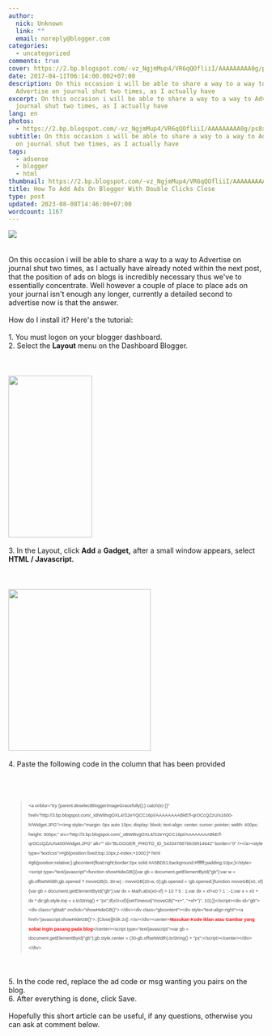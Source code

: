 ```yaml
---
author:
  nick: Unknown
  link: ""
  email: noreply@blogger.com
categories:
  - uncategorized
comments: true
cover: https://2.bp.blogspot.com/-vz_NgjmMup4/VR6qQOfliiI/AAAAAAAAA0g/ps8xLzLvGwM/s1600/advertise-here.jpg
date: 2017-04-11T06:14:00.002+07:00
description: On this occasion i will be able to share a way to a way to
  Advertise on journal shut two times, as I actually have
excerpt: On this occasion i will be able to share a way to a way to Advertise on
  journal shut two times, as I actually have
lang: en
photos:
  - https://2.bp.blogspot.com/-vz_NgjmMup4/VR6qQOfliiI/AAAAAAAAA0g/ps8xLzLvGwM/s1600/advertise-here.jpg
subtitle: On this occasion i will be able to share a way to a way to Advertise
  on journal shut two times, as I actually have
tags:
  - adsense
  - blogger
  - html
thumbnail: https://2.bp.blogspot.com/-vz_NgjmMup4/VR6qQOfliiI/AAAAAAAAA0g/ps8xLzLvGwM/s1600/advertise-here.jpg
title: How To Add Ads On Blogger With Double Clicks Close
type: post
updated: 2023-08-08T14:46:00+07:00
wordcount: 1167
---
```


<div dir="ltr" style="text-align: left;" trbidi="on"><div><a href="http://2.bp.blogspot.com/-vz_NgjmMup4/VR6qQOfliiI/AAAAAAAAA0g/ps8xLzLvGwM/s1600/advertise-here.jpg" rel="noopener noreferer nofollow">        <img border="0" src="https://2.bp.blogspot.com/-vz_NgjmMup4/VR6qQOfliiI/AAAAAAAAA0g/ps8xLzLvGwM/s1600/advertise-here.jpg">    </a></div><br>    <br>    On this occasion i will be able to share a way to a way to Advertise on journal shut two times, as I actually have already noted within the next post, that the position of ads on blogs is incredibly necessary thus we've to essentially concentrate. Well however a couple of place to place ads on your journal isn't enough any longer, currently a detailed second to advertise now is that the answer.    <br>    <br>    How do I install it? Here's the tutorial:     <br>    <br>    1. You must logon on your blogger dashboard.<br>    2. Select the <strong>Layout</strong> menu on the Dashboard Blogger.     <br>    <br>    <br><br><div><a href="http://3.bp.blogspot.com/-lHThciC_Fgg/VR6n3Vrq69I/AAAAAAAAA0M/KzJa9ojkXKA/s1600/Screenshot_20.png" rel="noopener noreferer nofollow">        <img border="0" height="320" src="https://3.bp.blogspot.com/-lHThciC_Fgg/VR6n3Vrq69I/AAAAAAAAA0M/KzJa9ojkXKA/s1600/Screenshot_20.png" width="165">    </a></div><br>    3. In the Layout, click <strong>Add</strong> a <strong>Gadget,</strong>    after a small window appears, select <strong>HTML / Javascript.</strong>    <br>    <br>    <br><br><div><a href="http://1.bp.blogspot.com/-js9iB1wnRUc/VR6n4gZQ9QI/AAAAAAAAA0Y/8mwjOU-c2ME/s1600/Screenshot_21.png" rel="noopener noreferer nofollow">        <img border="0" height="320" src="https://1.bp.blogspot.com/-js9iB1wnRUc/VR6n4gZQ9QI/AAAAAAAAA0Y/8mwjOU-c2ME/s1600/Screenshot_21.png" width="281">    </a></div><br>    4. Paste the following code in the column that has been provided     <br>    <br>    <br><br><blockquote><span style="background-color: white; color: #555555; font-family: Arial, Helvetica, sans-serif; font-size: xx-small; line-height: 19.2000007629395px;"><span style="color: #444444; line-height: 18.7199993133545px;">&lt;a onblur="try {parent.</span></span><span style="background-color: white; color: #555555; font-family: Arial, Helvetica, sans-serif; font-size: xx-small; line-height: 19.2000007629395px;"><span style="color: #444444; line-height: 18.7199993133545px;">deselectBloggerImageGracefully();} catch(e) {}" href="http://3.bp.blogspot.com/_xBW8tvgOXL4/S2eYQCC16pI/AAAAAAAABkE/f-qrOCcQZzU/s1600-h/Widget.JPG"&gt;&lt;img style="margin: 0px auto 10px; display: block; text-align: center; cursor: pointer; width: 400px; height: 300px;" src="http://3.bp.blogspot.com/_xBW8tvgOXL4/S2eYQCC16pI/AAAAAAAABkE/f-qrOCcQZzU/s400/Widget.JPG" alt="" id="BLOGGER_PHOTO_ID_5433478876639914642" border="0" /&gt;&lt;/a&gt;</span></span><span style="background-color: white; color: #555555; font-family: Arial, Helvetica, sans-serif; font-size: xx-small; line-height: 19.2000007629395px;"><span style="color: #444444; line-height: 18.7199993133545px;">&lt;style type="text/css"&gt;</span></span><span style="background-color: white; color: #555555; font-family: Arial, Helvetica, sans-serif; font-size: xx-small; line-height: 19.2000007629395px;"><span style="color: #444444; line-height: 18.7199993133545px;">#gb{</span></span><span style="background-color: white; color: #555555; font-family: Arial, Helvetica, sans-serif; font-size: xx-small; line-height: 19.2000007629395px;"><span style="color: #444444; line-height: 18.7199993133545px;">position:fixed;</span></span><span style="background-color: white; color: #555555; font-family: Arial, Helvetica, sans-serif; font-size: xx-small; line-height: 19.2000007629395px;"><span style="color: #444444; line-height: 18.7199993133545px;">top:10px;</span></span><span style="background-color: white; color: #555555; font-family: Arial, Helvetica, sans-serif; font-size: xx-small; line-height: 19.2000007629395px;"><span style="color: #444444; line-height: 18.7199993133545px;">z-index:+1000;</span></span><span style="background-color: white; color: #555555; font-family: Arial, Helvetica, sans-serif; font-size: xx-small; line-height: 19.2000007629395px;"><span style="color: #444444; line-height: 18.7199993133545px;">}</span></span><span style="background-color: white; color: #555555; font-family: Arial, Helvetica, sans-serif; font-size: xx-small; line-height: 19.2000007629395px;"><span style="color: #444444; line-height: 18.7199993133545px;">* html #gb{position:relative;}</span></span><span style="background-color: white; color: #555555; font-family: Arial, Helvetica, sans-serif; font-size: xx-small; line-height: 19.2000007629395px;"><span style="color: #444444; line-height: 18.7199993133545px;">.gbcontent{</span></span><span style="background-color: white; color: #555555; font-family: Arial, Helvetica, sans-serif; font-size: xx-small; line-height: 19.2000007629395px;"><span style="color: #444444; line-height: 18.7199993133545px;">float:right;</span></span><span style="background-color: white; color: #555555; font-family: Arial, Helvetica, sans-serif; font-size: xx-small; line-height: 19.2000007629395px;"><span style="color: #444444; line-height: 18.7199993133545px;">border:2px solid #A5BD51;</span></span><span style="background-color: white; color: #555555; font-family: Arial, Helvetica, sans-serif; font-size: xx-small; line-height: 19.2000007629395px;"><span style="color: #444444; line-height: 18.7199993133545px;">background:#ffffff;</span></span><span style="background-color: white; color: #555555; font-family: Arial, Helvetica, sans-serif; font-size: xx-small; line-height: 19.2000007629395px;"><span style="color: #444444; line-height: 18.7199993133545px;">padding:10px;</span></span><span style="background-color: white; color: #555555; font-family: Arial, Helvetica, sans-serif; font-size: xx-small; line-height: 19.2000007629395px;"><span style="color: #444444; line-height: 18.7199993133545px;">}</span></span><span style="background-color: white; color: #555555; font-family: Arial, Helvetica, sans-serif; font-size: xx-small; line-height: 19.2000007629395px;"><span style="color: #444444; line-height: 18.7199993133545px;">&lt;/style&gt;</span></span><span style="background-color: white; color: #555555; font-family: Arial, Helvetica, sans-serif; font-size: xx-small; line-height: 19.2000007629395px;"><span style="color: #444444; line-height: 18.7199993133545px;">&lt;script type="text/javascript"&gt;</span></span><span style="background-color: white; color: #555555; font-family: Arial, Helvetica, sans-serif; font-size: xx-small; line-height: 19.2000007629395px;"><span style="color: #444444; line-height: 18.7199993133545px;">function showHideGB(){</span></span><span style="background-color: white; color: #555555; font-family: Arial, Helvetica, sans-serif; font-size: xx-small; line-height: 19.2000007629395px;"><span style="color: #444444; line-height: 18.7199993133545px;">var gb = document.getElementById("gb");</span></span><span style="background-color: white; color: #555555; font-family: Arial, Helvetica, sans-serif; font-size: xx-small; line-height: 19.2000007629395px;"><span style="color: #444444; line-height: 18.7199993133545px;">var w = gb.offsetWidth;</span></span><span style="background-color: white; color: #555555; font-family: Arial, Helvetica, sans-serif; font-size: xx-small; line-height: 19.2000007629395px;"><span style="color: #444444; line-height: 18.7199993133545px;">gb.opened ? moveGB(0, 30-w) : moveGB(20-w, 0);</span></span><span style="background-color: white; color: #555555; font-family: Arial, Helvetica, sans-serif; font-size: xx-small; line-height: 19.2000007629395px;"><span style="color: #444444; line-height: 18.7199993133545px;">gb.opened = !gb.opened;</span></span><span style="background-color: white; color: #555555; font-family: Arial, Helvetica, sans-serif; font-size: xx-small; line-height: 19.2000007629395px;"><span style="color: #444444; line-height: 18.7199993133545px;">}</span></span><span style="background-color: white; color: #555555; font-family: Arial, Helvetica, sans-serif; font-size: xx-small; line-height: 19.2000007629395px;"><span style="color: #444444; line-height: 18.7199993133545px;">function moveGB(x0, xf){</span></span><span style="background-color: white; color: #555555; font-family: Arial, Helvetica, sans-serif; font-size: xx-small; line-height: 19.2000007629395px;"><span style="color: #444444; line-height: 18.7199993133545px;">var gb = document.getElementById("gb");</span></span><span style="background-color: white; color: #555555; font-family: Arial, Helvetica, sans-serif; font-size: xx-small; line-height: 19.2000007629395px;"><span style="color: #444444; line-height: 18.7199993133545px;">var dx = Math.abs(x0-xf) &gt; 10 ? 5 : 1;</span></span><span style="background-color: white; color: #555555; font-family: Arial, Helvetica, sans-serif; font-size: xx-small; line-height: 19.2000007629395px;"><span style="color: #444444; line-height: 18.7199993133545px;">var dir = xf&gt;x0 ? 1 : -1;</span></span><span style="background-color: white; color: #555555; font-family: Arial, Helvetica, sans-serif; font-size: xx-small; line-height: 19.2000007629395px;"><span style="color: #444444; line-height: 18.7199993133545px;">var x = x0 + dx * dir;</span></span><span style="background-color: white; color: #555555; font-family: Arial, Helvetica, sans-serif; font-size: xx-small; line-height: 19.2000007629395px;"><span style="color: #444444; line-height: 18.7199993133545px;">gb.style.top = x.toString() + "px";</span></span><span style="background-color: white; color: #555555; font-family: Arial, Helvetica, sans-serif; font-size: xx-small; line-height: 19.2000007629395px;"><span style="color: #444444; line-height: 18.7199993133545px;">if(x0!=xf){setTimeout("moveGB("+x+", "+xf+")", 10);}</span></span><span style="background-color: white; color: #555555; font-family: Arial, Helvetica, sans-serif; font-size: xx-small; line-height: 19.2000007629395px;"><span style="color: #444444; line-height: 18.7199993133545px;">}</span></span><span style="background-color: white; color: #555555; font-family: Arial, Helvetica, sans-serif; font-size: xx-small; line-height: 19.2000007629395px;"><span style="color: #444444; line-height: 18.7199993133545px;">&lt;/script&gt;</span></span><span style="background-color: white; color: #555555; font-family: Arial, Helvetica, sans-serif; font-size: xx-small; line-height: 19.2000007629395px;"><span style="color: #444444; line-height: 18.7199993133545px;">&lt;div id="gb"&gt;</span></span><span style="background-color: white; color: #555555; font-family: Arial, Helvetica, sans-serif; font-size: xx-small; line-height: 19.2000007629395px;"><span style="color: #444444; line-height: 18.7199993133545px;">&lt;div class="gbtab" onclick="showHideGB()"&gt; &lt;/div&gt;</span></span><span style="background-color: white; color: #555555; font-family: Arial, Helvetica, sans-serif; font-size: xx-small; line-height: 19.2000007629395px;"><span style="color: #444444; line-height: 18.7199993133545px;">&lt;div class="gbcontent"&gt;</span></span><span style="background-color: white; color: #555555; font-family: Arial, Helvetica, sans-serif; font-size: xx-small; line-height: 19.2000007629395px;"><span style="color: #444444; line-height: 18.7199993133545px;">&lt;div style="text-align:right"&gt;</span></span><span style="background-color: white; color: #555555; font-family: Arial, Helvetica, sans-serif; font-size: xx-small; line-height: 19.2000007629395px;"><span style="color: #444444; line-height: 18.7199993133545px;">&lt;a href="javascript:showHideGB()"&gt;</span></span><span style="background-color: white; color: #555555; font-family: Arial, Helvetica, sans-serif; font-size: xx-small; line-height: 19.2000007629395px;"><span style="color: #444444; line-height: 18.7199993133545px;">.:[Close][Klik 2x]:.</span></span><span style="background-color: white; color: #555555; font-family: Arial, Helvetica, sans-serif; font-size: xx-small; line-height: 19.2000007629395px;"><span style="color: #444444; line-height: 18.7199993133545px;">&lt;/a&gt;</span></span><span style="background-color: white; color: #555555; font-family: Arial, Helvetica, sans-serif; font-size: xx-small; line-height: 19.2000007629395px;"><span style="color: #444444; line-height: 18.7199993133545px;">&lt;/div&gt;</span></span><span style="background-color: white; color: #555555; font-family: Arial, Helvetica, sans-serif; font-size: xx-small; line-height: 19.2000007629395px;"><span style="color: #444444; line-height: 18.7199993133545px;">&lt;center&gt;</span></span><span style="background-color: white; color: #555555; font-family: Arial, Helvetica, sans-serif; font-size: xx-small; line-height: 19.2000007629395px;"><span style="line-height: 18.7199993133545px;"><b><span style="color: red;">Masukan Kode iklan atau Gambar yang sobat ingin pasang pada blog</span></b></span></span><span style="background-color: white; color: #555555; font-family: Arial, Helvetica, sans-serif; font-size: xx-small; line-height: 19.2000007629395px;"><span style="color: #444444; line-height: 18.7199993133545px;">&lt;/center&gt;</span></span><span style="background-color: white; color: #555555; font-family: Arial, Helvetica, sans-serif; font-size: xx-small; line-height: 19.2000007629395px;"><span style="color: #444444; line-height: 18.7199993133545px;">&lt;script type="text/javascript"&gt;</span></span><span style="background-color: white; color: #555555; font-family: Arial, Helvetica, sans-serif; font-size: xx-small; line-height: 19.2000007629395px;"><span style="color: #444444; line-height: 18.7199993133545px;">var gb = document.getElementById("gb");</span></span><span style="background-color: white; color: #555555; font-family: Arial, Helvetica, sans-serif; font-size: xx-small; line-height: 19.2000007629395px;"><span style="color: #444444; line-height: 18.7199993133545px;">gb.style.center = (30-gb.offsetWidth).toString() + "px";</span></span><span style="background-color: white; color: #555555; font-family: Arial, Helvetica, sans-serif; font-size: xx-small; line-height: 19.2000007629395px;"><span style="color: #444444; line-height: 18.7199993133545px;">&lt;/script&gt;&lt;/center&gt;&lt;/div&gt;&lt;/div&gt;</span></span></blockquote><br>    <br>    5. In the code red, replace the ad code or msg wanting you pairs on the     blog.     <br>    6. After everything is done, click Save.     <br>    <br>    Hopefully this short article can be useful, if any questions, otherwise you can ask at comment below. </div>